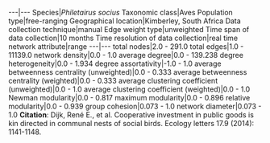 ---|---
Species|*Philetairus socius*
Taxonomic class|Aves
Population type|free-ranging
Geographical location|Kimberley, South Africa
Data collection technique|manual 
Edge weight type|unweighted
Time span of data collection|10 months
Time resolution of data collection|real time
network attribute|range
---|---
total nodes|2.0 - 291.0
total edges|1.0 - 11139.0
network density|0.0 - 1.0
average degree|0.0 - 139.238
degree heterogeneity|0.0 - 1.934
degree assortativity|-1.0 - 1.0
average betweenness centrality (unweighted)|0.0 - 0.333
average betweenness centrality (weighted)|0.0 - 0.333
average clustering coefficient (unweighted)|0.0 - 1.0
average clustering coefficient (weighted)|0.0 - 1.0
Newman modularity|0.0 - 0.817
maximum modularity|0.0 - 0.896
relative modularity|0.0 - 0.939
group cohesion|0.073 - 1.0
network diameter|0.073 - 1.0
**Citation**: Dijk, René E., et al. 
Cooperative investment in public goods is kin directed in communal nests of social birds.
 Ecology letters 17.9 (2014): 1141-1148.